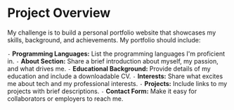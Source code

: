 # Project Overview
My challenge is to build a personal portfolio website that showcases my skills, background, and achievements. My portfolio should include:

`-` **Programming Languages:** List the programming languages I'm proficient in.
`-` **About Section:** Share a brief introduction about myself, my passion, and what drives me.
`-` **Educational Background:** Provide details of my education and include a downloadable CV.
`-` **Interests:** Share what excites me about tech and my professional interests.
`-` **Projects:** Include links to my projects with brief descriptions.
`-` **Contact Form:** Make it easy for collaborators or employers to reach me.
